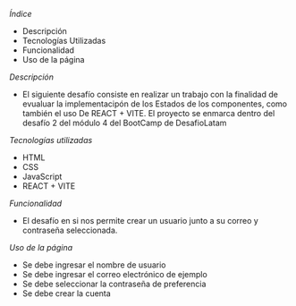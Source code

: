 *Índice*
- Descripción
- Tecnologías Utilizadas
- Funcionalidad
- Uso de la página

*Descripción*
- El siguiente desafío consiste en realizar un trabajo con la finalidad de evualuar la implementacipón de los Estados de los componentes, como también el uso De REACT + VITE. El proyecto se enmarca dentro del desafío 2 del módulo 4 del BootCamp de DesafioLatam

*Tecnologías utilizadas*
- HTML
- CSS
- JavaScript
- REACT + VITE

*Funcionalidad*
- El desafío en si nos permite crear un usuario junto a su correo y contraseña seleccionada. 

*Uso de la página*
- Se debe ingresar el nombre de usuario
- Se debe ingresar el correo electrónico de ejemplo
- Se debe seleccionar la contraseña de preferencia
- Se debe crear la cuenta
